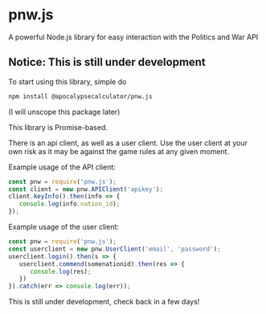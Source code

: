 # pnw.js
A powerful Node.js library for easy interaction with the Politics and War API

## Notice: This is still under development

To start using this library, simple do
```bash
npm install @apocalypsecalculator/pnw.js
```
(I will unscope this package later)

This library is Promise-based.

There is an api client, as well as a user client. Use the user client at your own risk as it may be against the game rules at any given moment.

Example usage of the API client: 
```js
const pnw = require('pnw.js');
const client = new pnw.APIClient('apikey');
client.keyInfo().then(info => {
   console.log(info.nation_id);
});
```

Example usage of the user client: 
```js
const pnw = require('pnw.js');
const userclient = new pnw.UserClient('email', 'password');
userclient.login().then(s => {
   userclient.commend(somenationid).then(res => {
      console.log(res);
   })
}).catch(err => console.log(err));
```

This is still under development, check back in a few days!